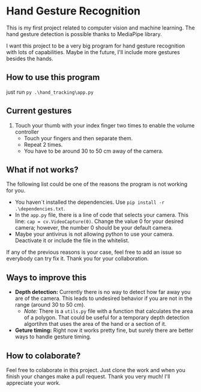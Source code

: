 # Hand Gesture Recognition

This is my first project related to computer vision and machine learning. The hand gesture detection is possible thanks to MediaPipe library.

I want this project to be a very big program for hand gesture recognition with lots of capabilities. Maybe in the future, I'll include more gestures besides the hands.

## How to use this program

just run `py .\hand_tracking\app.py`

## Current gestures

1. Touch your thumb with your index finger two times to enable the volume controller
    - Touch your fingers and then separate them.
    - Repeat 2 times.
    - You have to be around 30 to 50 cm away of the camera.

## What if not works?

The following list could be one of the reasons the program is not working for you.

- You haven´t installed the dependencies. Use `pip install -r .\dependencies.txt`.
- In the `app.py` file, there is a line of code that selects your camera. This line: `cap = cv.VideoCapture(0)`. Change the value 0 for your desired camera; however, the number 0 should be your default camera.
- Maybe your antivirus is not allowing python to use your camera. Deactivate it or include the file in the whitelist.

If any of the previous reasons is your case, feel free to add an issue so everybody can try fix it. Thank you for your collaboration.

## Ways to improve this

- **Depth detection:** Currently there is no way to detect how far away you are of the camera. This leads to undesired behavior if you are not in the range (around 30 to 50 cm). 
  - *Note:* There is a `utils.py` file with a function that calculates the area of a polygon. That could be useful for a temporary depth detection algortihm that uses the area of the hand or a section of it.
- **Geture timing:** Right now it works pretty fine, but surely there are better ways to handle gesture timing.

## How to colaborate?

Feel free to colaborate in this project. Just clone the work and when you finish your changes make a pull request. Thank you very much! I'll appreciate your work.
